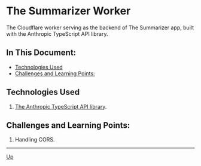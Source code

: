 # The Summarizer Worker
The Cloudflare worker serving as the backend of The Summarizer app, built with the Anthropic TypeScript API library.

## In This Document:
- [Technologies Used](#technologies-used)
- [Challenges and Learning Points:](#challenges-and-learning-points)

## Technologies Used
1. [The Anthropic TypeScript API library](https://www.npmjs.com/package/@anthropic-ai/sdk).

## Challenges and Learning Points:
1. Handling CORS.
<hr>

[Up](README.md)
